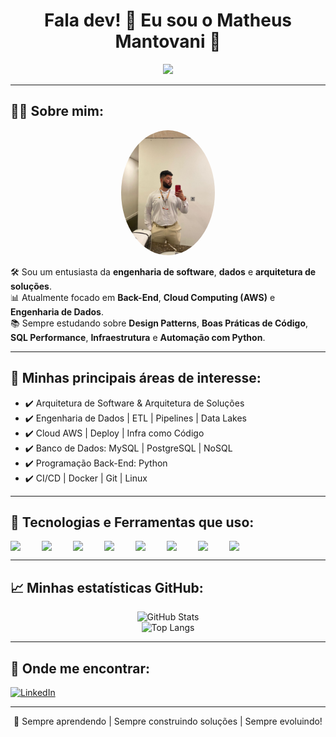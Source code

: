 
<h1 align="center">Fala dev! 👋 Eu sou o Matheus Mantovani 🚀</h1>

<p align="center">
  <img src="https://media.giphy.com/media/kH1DBkPNyZPOk0BxrM/giphy.gif" width="250px">
</p>

---

## 👨‍💻 Sobre mim:

<div align="center">
  <img src="./assets/minha-foto.jpg" width="150px" style="border-radius: 50%;">
</div>

🛠️ Sou um entusiasta da **engenharia de software**, **dados** e **arquitetura de soluções**.  
📊 Atualmente focado em **Back-End**, **Cloud Computing (AWS)** e **Engenharia de Dados**.  
📚 Sempre estudando sobre **Design Patterns**, **Boas Práticas de Código**, **SQL Performance**, **Infraestrutura** e **Automação com Python**.

---

## 🌱 Minhas principais áreas de interesse:

- ✔️ Arquitetura de Software & Arquitetura de Soluções
- ✔️ Engenharia de Dados | ETL | Pipelines | Data Lakes
- ✔️ Cloud AWS | Deploy | Infra como Código
- ✔️ Banco de Dados: MySQL | PostgreSQL | NoSQL
- ✔️ Programação Back-End: Python
- ✔️ CI/CD | Docker | Git | Linux

---

## 🚀 Tecnologias e Ferramentas que uso:

<div style="display: flex; gap: 10px; flex-wrap: wrap;">
  <img src="https://cdn.jsdelivr.net/gh/devicons/devicon/icons/python/python-original.svg" width="40px" />
  <img src="https://cdn.jsdelivr.net/gh/devicons/devicon/icons/mysql/mysql-original.svg" width="40px" />
  <img src="https://cdn.jsdelivr.net/gh/devicons/devicon/icons/postgresql/postgresql-original.svg" width="40px" />
  <img src="https://cdn.jsdelivr.net/gh/devicons/devicon/icons/aws/aws-original.svg" width="40px" />
  <img src="https://cdn.jsdelivr.net/gh/devicons/devicon/icons/docker/docker-original.svg" width="40px" />
  <img src="https://cdn.jsdelivr.net/gh/devicons/devicon/icons/git/git-original.svg" width="40px" />
  <img src="https://cdn.jsdelivr.net/gh/devicons/devicon/icons/linux/linux-original.svg" width="40px" />
  <img src="https://cdn.jsdelivr.net/gh/devicons/devicon/icons/github/github-original.svg" width="40px" />
</div>

---

## 📈 Minhas estatísticas GitHub:

<div align="center">

![GitHub Stats](https://github-readme-stats.vercel.app/api?username=Manntto&show_icons=true&theme=github_dark)
<br>
![Top Langs](https://github-readme-stats.vercel.app/api/top-langs/?username=Manntto&layout=compact&theme=github_dark)

</div>

---

## 📲 Onde me encontrar:

[![LinkedIn](https://img.shields.io/badge/-LinkedIn-0A66C2?style=flat-square&logo=linkedin&logoColor=white)](https://www.linkedin.com/in/matheus-mantovani-86b419218/)

---

<p align="center">🚀 Sempre aprendendo | Sempre construindo soluções | Sempre evoluindo!</p>
